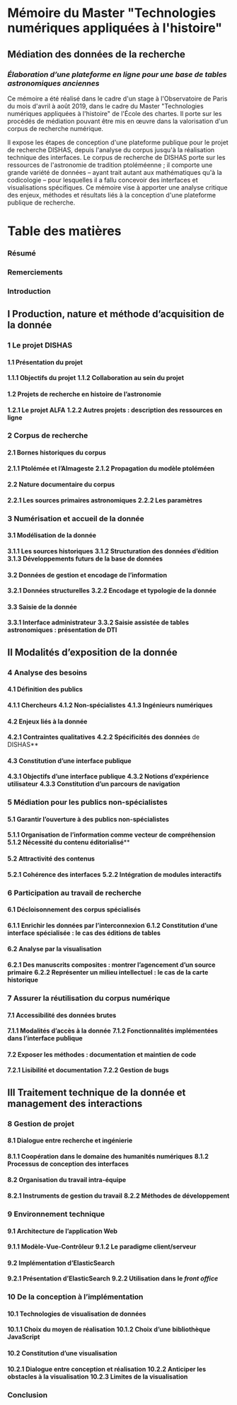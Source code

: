 # Mémoire du Master "Technologies numériques appliquées à l'histoire"

## Médiation des données de la recherche
### *Élaboration d’une plateforme en ligne pour une base de tables astronomiques anciennes*
Ce mémoire a été réalisé dans le cadre d'un stage à l'Observatoire de Paris du mois d'avril à août 2019, dans le cadre du Master "Technologies numériques appliquées à l'histoire" de l'École des chartes. Il porte sur les procédés de médiation pouvant être mis en œuvre dans la valorisation d'un corpus de recherche numérique.

Il expose les étapes de conception d'une plateforme publique pour le projet de recherche DISHAS, depuis l'analyse du corpus jusqu'à la réalisation technique des interfaces. Le corpus de recherche de DISHAS porte sur les ressources de l'astronomie de tradition ptoléméenne ; il comporte une grande variété de données – ayant trait autant aux mathématiques qu'à la codicologie – pour lesquelles il a fallu concevoir des interfaces et visualisations spécifiques. Ce mémoire vise à apporter une analyse critique des enjeux, méthodes et résultats liés à la conception d'une plateforme publique de recherche.

# Table des matières
### Résumé
### Remerciements
### Introduction
## I Production, nature et méthode d’acquisition de la donnée
### 1 Le projet DISHAS
#### 1.1 Présentation du projet
**1.1.1 Objectifs du projet**
**1.1.2 Collaboration au sein du projet**
#### 1.2 Projets de recherche en histoire de l’astronomie
**1.2.1 Le projet ALFA**
**1.2.2 Autres projets : description des ressources en ligne**
### 2 Corpus de recherche
#### 2.1 Bornes historiques du corpus
**2.1.1 Ptolémée et l’Almageste**
**2.1.2 Propagation du modèle ptoléméen**
#### 2.2 Nature documentaire du corpus
**2.2.1 Les sources primaires astronomiques**
**2.2.2 Les paramètres**
### 3 Numérisation et accueil de la donnée
#### 3.1 Modélisation de la donnée
**3.1.1 Les sources historiques**
**3.1.2 Structuration des données d’édition**
**3.1.3 Développements futurs de la base de données**
#### 3.2 Données de gestion et encodage de l’information
**3.2.1 Données structurelles**
**3.2.2 Encodage et typologie de la donnée**
#### 3.3 Saisie de la donnée
**3.3.1 Interface administrateur**
**3.3.2 Saisie assistée de tables astronomiques : présentation de DTI**
## II Modalités d’exposition de la donnée
### 4 Analyse des besoins
#### 4.1 Définition des publics
**4.1.1 Chercheurs**
**4.1.2 Non-spécialistes**
**4.1.3 Ingénieurs numériques**
#### 4.2 Enjeux liés à la donnée
**4.2.1 Contraintes qualitatives**
**4.2.2 Spécificités des données** de DISHAS**
#### 4.3 Constitution d’une interface publique
**4.3.1 Objectifs d’une interface publique**
**4.3.2 Notions d’expérience utilisateur**
**4.3.3 Constitution d’un parcours de navigation**
### 5 Médiation pour les publics non-spécialistes
#### 5.1 Garantir l’ouverture à des publics non-spécialistes
**5.1.1 Organisation de l’information comme vecteur de compréhension**
**5.1.2 Nécessité du contenu éditorialisé****
#### 5.2 Attractivité des contenus
**5.2.1 Cohérence des interfaces**
**5.2.2 Intégration de modules interactifs**
### 6 Participation au travail de recherche
#### 6.1 Décloisonnement des corpus spécialisés
**6.1.1 Enrichir les données par l’interconnexion**
**6.1.2 Constitution d’une interface spécialisée : le cas des éditions de tables**
#### 6.2 Analyse par la visualisation
**6.2.1 Des manuscrits composites : montrer l’agencement d’un source primaire**
**6.2.2 Représenter un milieu intellectuel : le cas de la carte historique**
### 7 Assurer la réutilisation du corpus numérique
#### 7.1 Accessibilité des données brutes
**7.1.1 Modalités d’accès à la donnée**
**7.1.2 Fonctionnalités implémentées dans l’interface publique**
#### 7.2 Exposer les méthodes : documentation et maintien de code
**7.2.1 Lisibilité et documentation**
**7.2.2 Gestion de bugs**
## III Traitement technique de la donnée et management des interactions
### 8 Gestion de projet
#### 8.1 Dialogue entre recherche et ingénierie
**8.1.1 Coopération dans le domaine des humanités numériques**
**8.1.2 Processus de conception des interfaces**
#### 8.2 Organisation du travail intra-équipe
**8.2.1 Instruments de gestion du travail**
**8.2.2 Méthodes de développement**
### 9 Environnement technique
#### 9.1 Architecture de l’application Web
**9.1.1 Modèle-Vue-Contrôleur**
**9.1.2 Le paradigme client/serveur**
#### 9.2 Implémentation d’ElasticSearch
**9.2.1 Présentation d’ElasticSearch**
**9.2.2 Utilisation dans le *front office***
### 10 De la conception à l’implémentation
#### 10.1 Technologies de visualisation de données
**10.1.1 Choix du moyen de réalisation**
**10.1.2 Choix d’une bibliothèque JavaScript**
#### 10.2 Constitution d’une visualisation
**10.2.1 Dialogue entre conception et réalisation**
**10.2.2 Anticiper les obstacles à la visualisation**
**10.2.3 Limites de la visualisation**
### Conclusion
